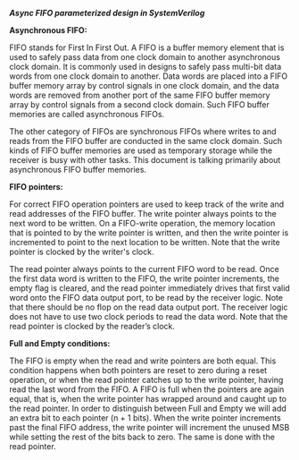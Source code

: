 _**Async FIFO parameterized design in SystemVerilog**_

**Asynchronous FIFO:**

FIFO stands for First In First Out. A FIFO is a buffer memory element that is used to safely pass data from one clock domain to another asynchronous clock domain. It is commonly used in designs to safely pass multi-bit data words from one clock domain to another. Data words are placed into a FIFO buffer memory array by control signals in one clock domain, and the data words are removed from another port of the same FIFO buffer memory array by control signals from a second clock domain. Such FIFO buffer memories are called asynchronous FIFOs.

The other category of FIFOs are synchronous FIFOs where writes to and reads from the FIFO buffer are conducted in the same clock domain. Such kinds of FIFO buffer memories are used as temporary storage while the receiver is busy with other tasks. This document is talking primarily about asynchronous FIFO buffer memories.  

**FIFO pointers:**

For correct FIFO operation pointers are used to keep track of the write and read addresses of the FIFO buffer.
The write pointer always points to the next word to be written. On a FIFO-write operation, the memory location that is pointed to by the write pointer is written, and then the write pointer is incremented to point to the next location to be written. Note that the write pointer is clocked by the writer's clock.

The read pointer always points to the current FIFO word to be read. Once the first data word is written to the FIFO, the write pointer increments, the empty flag is cleared, and the read pointer immediately drives that first valid word onto the FIFO data output port, to be read by the receiver logic. Note that there should be no flop on the read data output port. The receiver logic does not have to use two clock periods to read the data word. Note that the read pointer is clocked by the reader’s clock.

**Full and Empty conditions:**

The FIFO is empty when the read and write pointers are both equal. This condition happens when both pointers are reset to zero during a reset operation, or when the read pointer catches up to the write pointer, having read the last word from the FIFO. 
A FIFO is full when the pointers are again equal, that is, when the write pointer has wrapped around and caught up to the read pointer. 
In order to distinguish between Full and Empty we will add an extra bit to each pointer (n + 1 bits). When the write pointer increments past the final FIFO address, the write pointer will increment the unused MSB while setting the rest of the bits back to zero. The same is done with the read pointer. 


